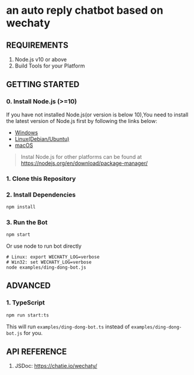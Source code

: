 # an auto reply chatbot based on wechaty

## REQUIREMENTS

1. Node.js v10 or above
2. Build Tools for your Platform

## GETTING STARTED

### 0. Install Node.js (>=10)

If you have not installed Node.js(or version is below 10),You need to install the latest version of Node.js first by following the links below:

* [Windows](https://nodejs.org/en/download/package-manager/#windows)
* [Linux(Debian/Ubuntu)](https://nodejs.org/en/download/package-manager/#debian-and-ubuntu-based-linux-distributions)
* [macOS](https://nodejs.org/en/download/package-manager/#macos)

> Instal Node.js for other platforms can be found at <https://nodejs.org/en/download/package-manager/>

### 1. Clone this Repository

### 2. Install Dependencies

```sh
npm install
```

### 3. Run the Bot

```sh
npm start
```

Or use node to run bot directly

```shell
# Linux: export WECHATY_LOG=verbose
# Win32: set WECHATY_LOG=verbose
node examples/ding-dong-bot.js
```

## ADVANCED

### 1. TypeScript

```sh
npm run start:ts
```

This will run `examples/ding-dong-bot.ts` instead of `examples/ding-dong-bot.js` for you.

## API REFERENCE

1. JSDoc: <https://chatie.io/wechaty/>
